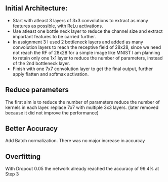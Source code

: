 ## Initial Architecture:

* Start with atleast 3 layers of 3x3 convolutions to extract as many features as possible, with ReLu activations.
* Use atleast one bottle neck layer to reduce the channel size and extract important features to be carried further.
* In assignment 3 I used 2 bottleneck layers and added as many convolution layers to reach the receptive field of 28x28,
since we need not reach the RF of 28x28 for a simple image like MNIST I am planning to retain only one 1x1 layer to reduce the number
of parameters, instead of the 2nd bottleneck layer.
* Finish with one 7x7 convolution layer to get the final output, further apply flatten and softmax activation.

## Reduce parameters
The first aim is to reduce the number of parameters
reduce the number of kernels in each layer.
replace 7x7 with multiple 3x3 layers. (later removed because it did not improve the performance)

## Better Accuracy
Add Batch normalization. There was no major increase in accurcay

## Overfitting
With Dropout 0.05 the network already reached the accuracy of 99.4% at Step 3

